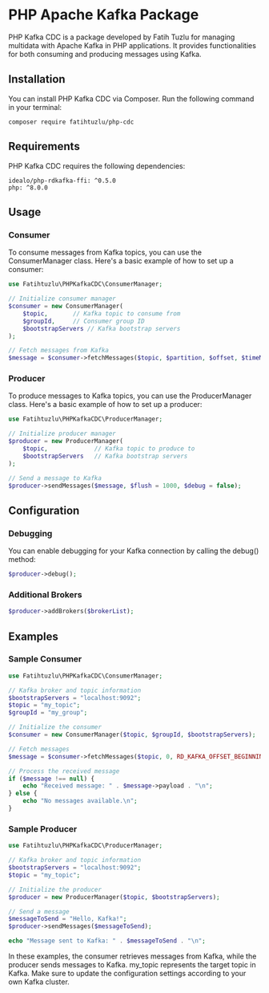 # PHP Apache Kafka Package

PHP Kafka CDC is a package developed by Fatih Tuzlu for managing multidata with Apache Kafka in PHP applications. It provides functionalities for both consuming and producing messages using Kafka.

## Installation

You can install PHP Kafka CDC via Composer. Run the following command in your terminal:

```
composer require fatihtuzlu/php-cdc
```

## Requirements

PHP Kafka CDC requires the following dependencies:

```
idealo/php-rdkafka-ffi: ^0.5.0
php: ^8.0.0
```

## Usage

### Consumer

To consume messages from Kafka topics, you can use the ConsumerManager class. Here's a basic example of how to set up a consumer:

```php
use Fatihtuzlu\PHPKafkaCDC\ConsumerManager;

// Initialize consumer manager
$consumer = new ConsumerManager(
    $topic,       // Kafka topic to consume from
    $groupId,     // Consumer group ID
    $bootstrapServers // Kafka bootstrap servers
);

// Fetch messages from Kafka
$message = $consumer->fetchMessages($topic, $partition, $offset, $timeMs);
```

### Producer

To produce messages to Kafka topics, you can use the ProducerManager class. Here's a basic example of how to set up a producer:

```php
use Fatihtuzlu\PHPKafkaCDC\ProducerManager;

// Initialize producer manager
$producer = new ProducerManager(
    $topic,             // Kafka topic to produce to
    $bootstrapServers   // Kafka bootstrap servers
);

// Send a message to Kafka
$producer->sendMessages($message, $flush = 1000, $debug = false);
```

## Configuration

### Debugging

You can enable debugging for your Kafka connection by calling the debug() method:

```php
$producer->debug();
```

### Additional Brokers

```php
$producer->addBrokers($brokerList);
```

## Examples

### Sample Consumer

```php
use Fatihtuzlu\PHPKafkaCDC\ConsumerManager;

// Kafka broker and topic information
$bootstrapServers = "localhost:9092";
$topic = "my_topic";
$groupId = "my_group";

// Initialize the consumer
$consumer = new ConsumerManager($topic, $groupId, $bootstrapServers);

// Fetch messages
$message = $consumer->fetchMessages($topic, 0, RD_KAFKA_OFFSET_BEGINNING);

// Process the received message
if ($message !== null) {
    echo "Received message: " . $message->payload . "\n";
} else {
    echo "No messages available.\n";
}
```

### Sample Producer

```php
use Fatihtuzlu\PHPKafkaCDC\ProducerManager;

// Kafka broker and topic information
$bootstrapServers = "localhost:9092";
$topic = "my_topic";

// Initialize the producer
$producer = new ProducerManager($topic, $bootstrapServers);

// Send a message
$messageToSend = "Hello, Kafka!";
$producer->sendMessages($messageToSend);

echo "Message sent to Kafka: " . $messageToSend . "\n";

```

In these examples, the consumer retrieves messages from Kafka, while the producer sends messages to Kafka. my_topic represents the target topic in Kafka. Make sure to update the configuration settings according to your own Kafka cluster.
